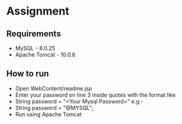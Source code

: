 # Assignment

## Requirements
- MySQL - 8.0.25
- Apache Tomcat - 10.0.6

## How to run

- Open WebContent/readme.jsp
- Enter your password on line 3 inside quotes with the format like
- String password = "\<Your Mysql Password>" e.g.-
- String password = "@MYSQL";
- Run using Apache Tomcat